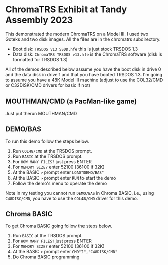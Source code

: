 # ChromaTRS Exhibit at Tandy Assembly 2023 

This demonstrated the modern ChromaTRS on a Model III. I used two Goteks and
two disk images. All the files are in the chromatrs subdirectory.

* Boot disk: `TRSDOS v13 SSDD.hfe` this is just stock TRSDOS 1.3
* Data disk: `ChromaTRS TRSDOS v13.hfe` is the ChromaTRS software (disk is formatted for TRSDOS 1.3) 

All of the demos described below assume you have the boot disk in drive 0 and
the data disk in drive 1 and that you have booted TRSDOS 1.3.  I'm going to
assume you have a 48K Model III machine (adjust to use the COL32/CMD or
C32DISK/CMD drivers for basic if not)

## MOUTHMAN/CMD (a PacMan-like game)

Just put therun MOUTHMAN/CMD

## DEMO/BAS

To run this demo follow the steps below.

1. Run `COL48/CMD` at the TRSDOS prompt.
1. Run `BASIC` at the TRSDOS prompt.
1. For `HOW MANY FILES?` just press ENTER
1. For `MEMORY SIZE?` enter 52100 (36100 if 32K)
1. At the BASIC `>` prompt enter `LOAD"DEMO/BAS"`
1. At the BASIC `>` prompt enter `RUN` to start the demo
1. Follow the demo's menu to operate the demo

Note in my testing you cannot run `DEMO/BAS` in Chroma BASIC, i.e., using
`C48DISC/CMD`, you have to use the `COL48/CMD` driver for this demo.

## Chroma BASIC

To get Chroma BASIC going follow the steps below.

1. Run `BASIC` at the TRSDOS prompt.
1. For `HOW MANY FILES?` just press ENTER
1. For `MEMORY SIZE?` enter 52100 (36100 if 32K)
1. At the BASIC `>` prompt enter `CMD"I","C48DISK/CMD"`
1. Do Chroma BASIC programming


